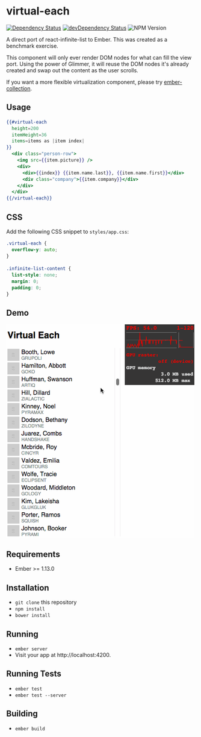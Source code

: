 # virtual-each

[![Dependency Status](https://david-dm.org/jasonmit/virtual-each.svg)](https://david-dm.org/jasonmit/virtual-each)
[![devDependency Status](https://david-dm.org/jasonmit/virtual-each/dev-status.svg)](https://david-dm.org/jasonmit/virtual-each#info=devDependencies)
![NPM Version](https://img.shields.io/npm/v/virtual-each.svg)

A direct port of react-infinite-list to Ember.  This was created as a benchmark exercise.

This component will only ever render DOM nodes for what can fill the view port.  Using the power of Glimmer, it will reuse the DOM nodes it's already created and swap out the content as the user scrolls.

If you want a more flexible virtualization component, please try [ember-collection](https://github.com/emberjs/ember-collection).

## Usage

```hbs
{{#virtual-each
  height=200
  itemHeight=36
  items=items as |item index|
}}
  <div class="person-row">
    <img src={{item.picture}} />
    <div>
      <div>{{index}} {{item.name.last}}, {{item.name.first}}</div>
      <div class="company">{{item.company}}</div>
    </div>
  </div>
{{/virtual-each}}
```

## CSS

Add the following CSS snippet to `styles/app.css`:

```css
.virtual-each {
  overflow-y: auto;
}

.infinite-list-content {
  list-style: none;
  margin: 0;
  padding: 0;
}
```

## Demo

![](images/screencast.gif)

## Requirements

* Ember >= 1.13.0

## Installation

* `git clone` this repository
* `npm install`
* `bower install`

## Running

* `ember server`
* Visit your app at http://localhost:4200.

## Running Tests

* `ember test`
* `ember test --server`

## Building

* `ember build`

